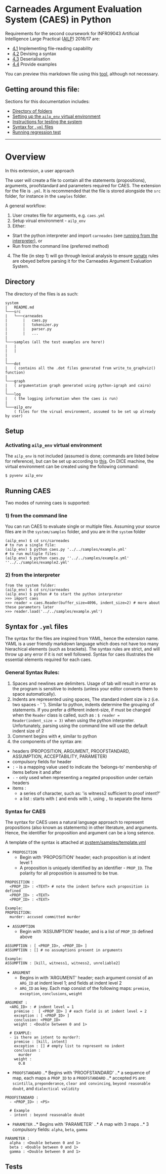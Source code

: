 # Carneades Argument Evaluation System (CAES) in Python
Requirements for the second coursework for INFR09043 Artificial Intelligence Large Practical ([AILP](http://www.inf.ed.ac.uk/teaching/courses/ailp/)) 2016/17 are:

- [4.1](www.inf.ed.ac.uk/teaching/courses/ailp/2016-17/assignments/assignment2.pdf#4) Implementing file-reading capability
- [4.2](www.inf.ed.ac.uk/teaching/courses/ailp/2016-17/assignments/assignment2.pdf#5) Devising a syntax
- [4.3](www.inf.ed.ac.uk/teaching/courses/ailp/2016-17/assignments/assignment2.pdf#5) Deserialisation
- [4.4](www.inf.ed.ac.uk/teaching/courses/ailp/2016-17/assignments/assignment2.pdf#5) Provide examples

You can preview this markdown file using this [tool](https://jbt.github.io/markdown-editor/), although not necessary.

## Getting around this file:
Sections for this documentation includes:

* [Directory of folders](#directory)
* [Setting up the `ailp_env` virtual environment](#setup)
* [Instructions for testing the system](#demo)
* [Syntax for `.yml` files](#syntax)
* [Running regression test](#testing)
-------

Overview
======
In this extension, a user approach

The user will create a file to contain all the statements (propositions), arguments, proofstandard and parameters required for CAES. The extension for the file is `.yml`. It is recommended that the file is stored alongside the `src` folder, for instance in the `samples` folder.

A general workflow:

1. User creates file for arguments, e.g. `caes.yml`
2. Setup virual environment - `ailp_env`
3. Either:
  * Start the python interpreter and import `carneades` (see [running from the interpreter](#Interpreter)), or
  * Run from the command line (preferred method)
4. The file (in step 1) will go through lexical analysis to ensure [synatx](#syntax) rules are obeyed before parsing it for the Carneades Argument Evaluation System.

## Directory
The directory of the files is as such:
```
system
|   README.md
└───src
|   └───carneades
|       |   caes.py
|       |   tokenizer.py
|       |   parser.py
|       |   ...
|
└───samples (all the test examples are here!)
|   |
|   |
|      
|
└───dot
|   ( contains all the .dot files generated from write_to_graphviz() function)
|
└───graph
|   ( argumentation graph generated using python-igraph and cairo)
|
└───log
|   ( the logging information when the caes is run)
|
└───ailp_env
    ( files for the virual environment, assumed to be set up already by user)

```
## Setup

### Activating `ailp_env` virtual environment

The `ailp_env` is not included (assumed is done; commands are listed below for reference), but can be set up according to [this](#https://github.com/ewan-klein/carneades#installing-the-libraries-for-the-carneades-sample-code-on-your-own-computer). On DICE machine, the virtual environment can be created using the following command:
```$
$ pyvenv ailp_env
```

## Running CAES

Two modes of running caes is supported:
### 1) from the command line
You can run CAES to evaluate single or multiple files. Assuming your source files are in the `system/samples` folder, and you are in the `system` folder
```$
(ailp_env) $ cd src/carneades
# to run a single file:
(ailp_env) $ python caes.py '../../samples/example.yml'
# to run multiple files:
(ailp_env) $ python caes.py ''../../samples/example.yml' ''../../samples/example2.yml'
```

### 2) from the interpreter
```(python)
from the system folder:
(ailp_env) $ cd src/carneades
(ailp_env) $ python # to start the python interpreter
>>> import caes
>>> reader = caes.Reader(buffer_size=4096, indent_size=2) # more about these parameters later
>>> reader.load('../../samples/example.yml')
```


## Syntax for `.yml` files
The syntax for the files are inspired from YAML, hence the extension name. YAML is a user friendly markdown language which does not have too many hierachical elements (such as brackets). The syntax rules are strict, and will throw up any error if it is not well followed. Syntax for caes illustrates the essential elements required for each caes.

### General Syntax Rules:
1. Spaces and newlines are delimiters. Usage of tab will result in error as the program is sensitive to indents (unless your editor converts them to space automatically).
2. Indents are represented using spaces, The standard indent size is `2` (i.e. two spaces - '  '). Similar to python, indents determine the grouping of statements. If you prefer a different indent-size, if must be changed when the `Reader` class is called, such as : `$ reader = Reader(indent_size = 3)` when using the python interpreter. Unfortunately, parsing using the command line will use the default indent size of 2
3. Comment begins with `#`, similar to python
4. the components of the syntax are:
  * headers (PROPOSITION, ARGUMENT, PROOFSTANDARD, ASSUMPTION, ACCEPTABILITY, PARAMETER)
  * compulsory fields for header
  * `:` - is a mapping value used to indicate the 'belongs-to' membership of items before it and after
  * `-`  - only used when representing a negated proposition under certain headers
  * items :
    * a series of character, such as: 'is witness2 sufficient to proof intent?'
    * a list : starts with `[` and ends with `]`, using `,` to separate the items


### Syntax for CAES

The syntax for CAES uses a natural language approach to represent propositions (also known as statements) in other literature, and arguments. Hence, the identifier for proposition and argument can be a long setence.

A template of the syntax is attached at [system/samples/template.yml](samples/template.yml)

* `PROPOSITION`
  * Begin with 'PROPOSITION' header; each proposition is at indent level 1
  * A proposition is uniquely identified by an identifier - `PROP_ID`. The polarity for all proposition is assumed to be true.

```
PROPOSITION :
  <PROP_ID> : <TEXT> # note the indent before each proposition is defined
  <PROP_ID> : <TEXT>
  <PROP_ID> : <TEXT>

Example:
PROPOSITION:
  murder: accused committed murder
```

* `ASSUMPTION`
  * Begin with 'ASSUMPTION' header, and is a list of `PROP_ID` defined above
```
ASSUMPTION : [ <PROP_ID>, <PROP_ID> ]
ASSUMPTION : [] # no assumptions present in arguments

Example:
ASSUMPTION : [kill, witness1, witness2, unreliable2]
```

* `ARGUMENT`
  * Begins in with 'ARGUMENT' header; each argument consist of an `ARG_ID` at indent level 1; and fields at indent level 2
  *  `ARG_ID` as key. Each map consist of the following maps: `premise`, `exception`, `conclusions`, `weight`
```
ARGUMENT :
  <ARG_ID> : # indent level = 1
    premise :  [ <PROP_ID> ] # each field is at indent level = 2
    exception : [ <PROP_ID> ]
    conclusion: <PROP_ID>
    weight : <Double between 0 and 1>

  # EXAMPLE:
  - is there an intent to murder?:
    premise : [kill, intent]
    exception : [] # empty list to represent no indent
    conclusion :
      murder
    weight :
      0.8
```

* `PROOFSTANDARD`
..* Begins with 'PROOFSTANDARD'
..* a sequence of map, each maps a `PROP_ID` to a `PROOFSTANDARD`
..* accepted `PS` are: `scintilla`, `preponderance`, `clear and convincing`, `beyond reasonable doubt`, and `dialectical validity`
```
PROOFSTANDARD :
  - <PROP_ID> : <PS>

  # Example
  - intent : beyond reasonable doubt
```

* `PARAMETER`
..* Begins with 'PARAMETER'
..* A map with 3 maps
..* 3 compulsory fields: `alpha`, `beta`, `gamma`
```
PARAMETER :
  alpha : <Double between 0 and 1>
  beta : <Double between 0 and 1>
  gamma : <Double between 0 and 1>
```



## Tests

